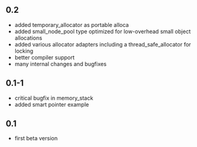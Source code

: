 0.2
---
* added temporary_allocator as portable alloca
* added small_node_pool type optimized for low-overhead small object allocations
* added various allocator adapters including a thread_safe_allocator for locking
* better compiler support
* many internal changes and bugfixes

0.1-1
-----
* critical bugfix in memory_stack
* added smart pointer example

0.1
---
* first beta version

